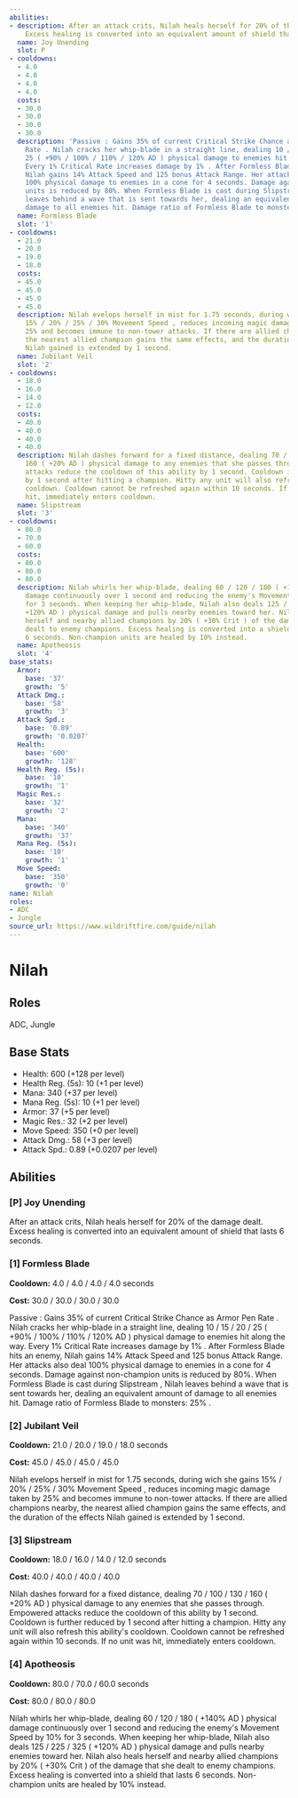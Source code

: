 ```yaml
---
abilities:
- description: After an attack crits, Nilah heals herself for 20% of the damage dealt.
    Excess healing is converted into an equivalent amount of shield that lasts 6 seconds.
  name: Joy Unending
  slot: P
- cooldowns:
  - 4.0
  - 4.0
  - 4.0
  - 4.0
  costs:
  - 30.0
  - 30.0
  - 30.0
  - 30.0
  description: 'Passive : Gains 35% of current Critical Strike Chance as Armor Pen
    Rate . Nilah cracks her whip-blade in a straight line, dealing 10 / 15 / 20 /
    25 ( +90% / 100% / 110% / 120% AD ) physical damage to enemies hit along the way.
    Every 1% Critical Rate increases damage by 1% . After Formless Blade hits an enemy,
    Nilah gains 14% Attack Speed and 125 bonus Attack Range. Her attacks also deal
    100% physical damage to enemies in a cone for 4 seconds. Damage against non-champion
    units is reduced by 80%. When Formless Blade is cast during Slipstream , Nilah
    leaves behind a wave that is sent towards her, dealing an equivalent amount of
    damage to all enemies hit. Damage ratio of Formless Blade to monsters: 25% .'
  name: Formless Blade
  slot: '1'
- cooldowns:
  - 21.0
  - 20.0
  - 19.0
  - 18.0
  costs:
  - 45.0
  - 45.0
  - 45.0
  - 45.0
  description: Nilah evelops herself in mist for 1.75 seconds, during wich she gains
    15% / 20% / 25% / 30% Movement Speed , reduces incoming magic damage taken by
    25% and becomes immune to non-tower attacks. If there are allied champions nearby,
    the nearest allied champion gains the same effects, and the duration of the effects
    Nilah gained is extended by 1 second.
  name: Jubilant Veil
  slot: '2'
- cooldowns:
  - 18.0
  - 16.0
  - 14.0
  - 12.0
  costs:
  - 40.0
  - 40.0
  - 40.0
  - 40.0
  description: Nilah dashes forward for a fixed distance, dealing 70 / 100 / 130 /
    160 ( +20% AD ) physical damage to any enemies that she passes through. Empowered
    attacks reduce the cooldown of this ability by 1 second. Cooldown is further reduced
    by 1 second after hitting a champion. Hitty any unit will also refresh this ability's
    cooldown. Cooldown cannot be refreshed again within 10 seconds. If no unit was
    hit, immediately enters cooldown.
  name: Slipstream
  slot: '3'
- cooldowns:
  - 80.0
  - 70.0
  - 60.0
  costs:
  - 80.0
  - 80.0
  - 80.0
  description: Nilah whirls her whip-blade, dealing 60 / 120 / 180 ( +140% AD ) physical
    damage continuously over 1 second and reducing the enemy's Movement Speed by 10%
    for 3 seconds. When keeping her whip-blade, Nilah also deals 125 / 225 / 325 (
    +120% AD ) physical damage and pulls nearby enemies toward her. Nilah also heals
    herself and nearby allied champions by 20% ( +30% Crit ) of the damage that she
    dealt to enemy champions. Excess healing is converted into a shield that lasts
    6 seconds. Non-champion units are healed by 10% instead.
  name: Apotheosis
  slot: '4'
base_stats:
  Armor:
    base: '37'
    growth: '5'
  Attack Dmg.:
    base: '58'
    growth: '3'
  Attack Spd.:
    base: '0.89'
    growth: '0.0207'
  Health:
    base: '600'
    growth: '128'
  Health Reg. (5s):
    base: '10'
    growth: '1'
  Magic Res.:
    base: '32'
    growth: '2'
  Mana:
    base: '340'
    growth: '37'
  Mana Reg. (5s):
    base: '10'
    growth: '1'
  Move Speed:
    base: '350'
    growth: '0'
name: Nilah
roles:
- ADC
- Jungle
source_url: https://www.wildriftfire.com/guide/nilah
---
```


# Nilah

## Roles

ADC, Jungle

## Base Stats

- Health: 600 (+128 per level)
- Health Reg. (5s): 10 (+1 per level)
- Mana: 340 (+37 per level)
- Mana Reg. (5s): 10 (+1 per level)
- Armor: 37 (+5 per level)
- Magic Res.: 32 (+2 per level)
- Move Speed: 350 (+0 per level)
- Attack Dmg.: 58 (+3 per level)
- Attack Spd.: 0.89 (+0.0207 per level)

## Abilities

### [P] Joy Unending

After an attack crits, Nilah heals herself for 20% of the damage dealt. Excess healing is converted into an equivalent amount of shield that lasts 6 seconds.

### [1] Formless Blade

**Cooldown:** 4.0 / 4.0 / 4.0 / 4.0 seconds

**Cost:** 30.0 / 30.0 / 30.0 / 30.0

Passive : Gains 35% of current Critical Strike Chance as Armor Pen Rate . Nilah cracks her whip-blade in a straight line, dealing 10 / 15 / 20 / 25 ( +90% / 100% / 110% / 120% AD ) physical damage to enemies hit along the way. Every 1% Critical Rate increases damage by 1% . After Formless Blade hits an enemy, Nilah gains 14% Attack Speed and 125 bonus Attack Range. Her attacks also deal 100% physical damage to enemies in a cone for 4 seconds. Damage against non-champion units is reduced by 80%. When Formless Blade is cast during Slipstream , Nilah leaves behind a wave that is sent towards her, dealing an equivalent amount of damage to all enemies hit. Damage ratio of Formless Blade to monsters: 25% .

### [2] Jubilant Veil

**Cooldown:** 21.0 / 20.0 / 19.0 / 18.0 seconds

**Cost:** 45.0 / 45.0 / 45.0 / 45.0

Nilah evelops herself in mist for 1.75 seconds, during wich she gains 15% / 20% / 25% / 30% Movement Speed , reduces incoming magic damage taken by 25% and becomes immune to non-tower attacks. If there are allied champions nearby, the nearest allied champion gains the same effects, and the duration of the effects Nilah gained is extended by 1 second.

### [3] Slipstream

**Cooldown:** 18.0 / 16.0 / 14.0 / 12.0 seconds

**Cost:** 40.0 / 40.0 / 40.0 / 40.0

Nilah dashes forward for a fixed distance, dealing 70 / 100 / 130 / 160 ( +20% AD ) physical damage to any enemies that she passes through. Empowered attacks reduce the cooldown of this ability by 1 second. Cooldown is further reduced by 1 second after hitting a champion. Hitty any unit will also refresh this ability's cooldown. Cooldown cannot be refreshed again within 10 seconds. If no unit was hit, immediately enters cooldown.

### [4] Apotheosis

**Cooldown:** 80.0 / 70.0 / 60.0 seconds

**Cost:** 80.0 / 80.0 / 80.0

Nilah whirls her whip-blade, dealing 60 / 120 / 180 ( +140% AD ) physical damage continuously over 1 second and reducing the enemy's Movement Speed by 10% for 3 seconds. When keeping her whip-blade, Nilah also deals 125 / 225 / 325 ( +120% AD ) physical damage and pulls nearby enemies toward her. Nilah also heals herself and nearby allied champions by 20% ( +30% Crit ) of the damage that she dealt to enemy champions. Excess healing is converted into a shield that lasts 6 seconds. Non-champion units are healed by 10% instead.

